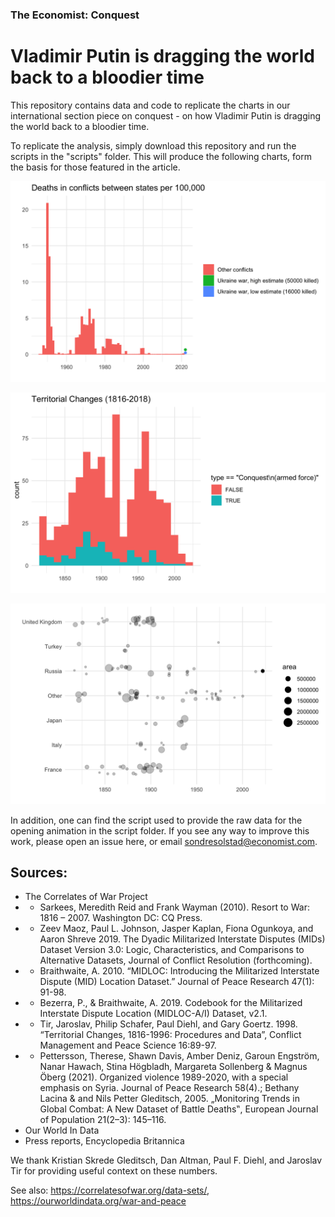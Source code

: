 ### The Economist: Conquest
# Vladimir Putin is dragging the world back to a bloodier time

This repository contains data and code to replicate the charts in our international section piece on conquest - on how Vladimir Putin is dragging the world back to a bloodier time. 

To replicate the analysis, simply download this repository and run the scripts in the "scripts" folder. This will produce the following charts, form the basis for those featured in the article. 

![](plots/battle_deaths_over_time.png?raw=true)

![](plots/conquests_by_decade.png?raw=true)

![](plots/conquests_by_country.png?raw=true)

In addition, one can find the script used to provide the raw data for the opening animation in the script folder. If you see any way to improve this work, please open an issue here, or email sondresolstad@economist.com.

## Sources:

* The Correlates of War Project
* * Sarkees, Meredith Reid and Frank Wayman (2010). Resort to War: 1816 – 2007. Washington DC: CQ Press.
* * Zeev Maoz, Paul L. Johnson, Jasper Kaplan, Fiona Ogunkoya, and Aaron Shreve 2019. The Dyadic Militarized Interstate Disputes (MIDs) Dataset Version 3.0: Logic, Characteristics, and Comparisons to Alternative Datasets, Journal of Conflict Resolution (forthcoming).
* * Braithwaite, A. 2010. “MIDLOC: Introducing the Militarized Interstate Dispute (MID) Location Dataset.” Journal of Peace Research 47(1): 91-98.
* * Bezerra, P., & Braithwaite, A. 2019. Codebook for the Militarized Interstate Dispute Location (MIDLOC-A/I) Dataset, v2.1.
* * Tir, Jaroslav, Philip Schafer, Paul Diehl, and Gary Goertz. 1998. “Territorial Changes, 1816-1996: Procedures and Data”, Conflict Management and Peace Science 16:89-97.
* * Pettersson, Therese, Shawn Davis, Amber Deniz, Garoun Engström, Nanar Hawach, Stina Högbladh, Margareta Sollenberg & Magnus Öberg (2021). Organized violence 1989-2020, with a special emphasis on Syria. Journal of Peace Research 58(4).; Bethany Lacina & and Nils Petter Gleditsch, 2005. „Monitoring Trends in Global Combat: A New Dataset of Battle Deaths‟, European Journal of Population 21(2–3): 145–116.
* Our World In Data
* Press reports, Encyclopedia Britannica

We thank Kristian Skrede Gleditsch, Dan Altman, Paul F. Diehl, and Jaroslav Tir for providing useful context on these numbers. 

See also: https://correlatesofwar.org/data-sets/, https://ourworldindata.org/war-and-peace

